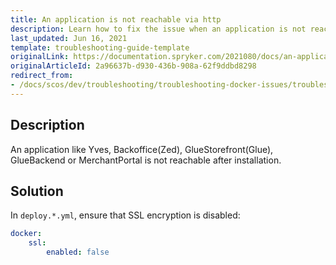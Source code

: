 ```yaml
---
title: An application is not reachable via http
description: Learn how to fix the issue when an application is not reachable via http when running your applications in docker with your Spryker projects.
last_updated: Jun 16, 2021
template: troubleshooting-guide-template
originalLink: https://documentation.spryker.com/2021080/docs/an-application-is-not-reachable-via-http
originalArticleId: 2a96637b-d930-436b-908a-62f9ddbd8298
redirect_from:
- /docs/scos/dev/troubleshooting/troubleshooting-docker-issues/troubleshooting-running-applications-in-docker/an-application-is-not-reachable-via-http.html
---
```


## Description

<!-- vale on -->
An application like Yves, Backoffice(Zed), GlueStorefront(Glue), GlueBackend or MerchantPortal is not reachable after installation.
<!-- vale off -->


## Solution

In `deploy.*.yml`, ensure that SSL encryption is disabled:

```yaml
docker:
    ssl:
        enabled: false
```
